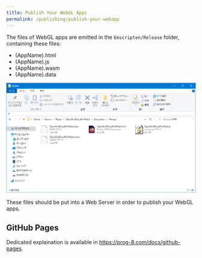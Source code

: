 ```yaml
---
title: Publish Your WebGL Apps
permalink: /publishing/publish-your-webapp
---
```


The files of WebGL apps are emitted in the `Emscripten/Release` folder, containing these files:

- (AppName).html
- (AppName).js
- (AppName).wasm
- (AppName).data

![FolderImage](/assets/img/publishing/uploaded-files.png)

These files should be put into a Web Server in order to publish your WebGL apps.

## GitHub Pages

Dedicated explaination is available in <https://prog-8.com/docs/github-pages>.
